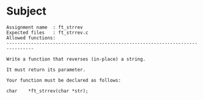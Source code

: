 # Subject
	Assignment name  : ft_strrev
	Expected files   : ft_strrev.c
	Allowed functions:
	--------------------------------------------------------------------------------

	Write a function that reverses (in-place) a string.

	It must return its parameter.

	Your function must be declared as follows:

	char    *ft_strrev(char *str);
